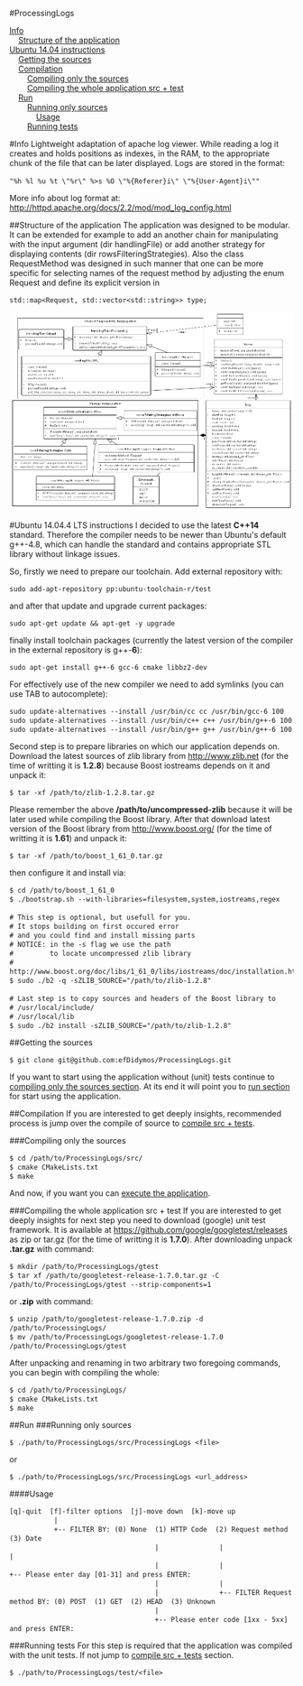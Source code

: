 #ProcessingLogs

[Info](#info)<br />
&nbsp;&nbsp;&nbsp;&nbsp;[Structure of the application](#structure-of-the-application)<br />
[Ubuntu 14.04 instructions](#ubuntu-1404-instructions)<br />
&nbsp;&nbsp;&nbsp;&nbsp;[Getting the sources](#getting-the-sources)<br />
&nbsp;&nbsp;&nbsp;&nbsp;[Compilation](#compilation)<br />
&nbsp;&nbsp;&nbsp;&nbsp;&nbsp;&nbsp;&nbsp;&nbsp;[Compiling only the sources](#compiling-only-the-sources)<br />
&nbsp;&nbsp;&nbsp;&nbsp;&nbsp;&nbsp;&nbsp;&nbsp;[Compiling the whole application src + test](#compiling-the-whole-application-src--test)<br />
&nbsp;&nbsp;&nbsp;&nbsp;[Run](#run)<br />
&nbsp;&nbsp;&nbsp;&nbsp;&nbsp;&nbsp;&nbsp;&nbsp;[Running only sources](#running-only-sources)<br />
&nbsp;&nbsp;&nbsp;&nbsp;&nbsp;&nbsp;&nbsp;&nbsp;&nbsp;&nbsp;&nbsp;&nbsp;[Usage](#usage)<br />
&nbsp;&nbsp;&nbsp;&nbsp;&nbsp;&nbsp;&nbsp;&nbsp;[Running tests](#running-tests)<br />

#Info
Lightweight adaptation of apache log viewer.
While reading a log it creates and holds positions as indexes, in the RAM, to the appropriate chunk of the file that can be later displayed.
Logs are stored in the format:

`
"%h %l %u %t \"%r\" %>s %O \"%{Referer}i\" \"%{User-Agent}i\""
`

More info about log format at: http://httpd.apache.org/docs/2.2/mod/mod_log_config.html

##Structure of the application
The application was designed to be modular. It can be extended for example to add an another chain for manipulating with the input argument (dir handlingFile) or add another strategy for displaying contents (dir rowsFilteringStrategies).
Also the class RequestMethod was designed in such manner that one can be more specific for selecting names of the request method by adjusting the enum Request and define its explicit version in
```
std::map<Request, std::vector<std::string>> type;
```
![alt tag](https://raw.githubusercontent.com/efDidymos/ProcessingLogs/master/Diagram-ProcessingLogs.png)

#Ubuntu 14.04.4 LTS instructions
I decided to use the latest **C++14** standard.
Therefore the compiler needs to be newer than Ubuntu's default g++-4.8, which can handle the standard and contains appropriate STL library without linkage issues.

So, firstly we need to prepare our toolchain.
Add external repository with:
```
sudo add-apt-repository pp:ubuntu-toolchain-r/test
```
and after that update and upgrade current packages:
```
sudo apt-get update && apt-get -y upgrade
```
finally install toolchain packages (currently the latest version of the compiler in the external repository is g++-**6**):
```
sudo apt-get install g++-6 gcc-6 cmake libbz2-dev
```
For effectively use of the new compiler we need to add symlinks (you can use TAB to autocomplete):
```
sudo update-alternatives --install /usr/bin/cc cc /usr/bin/gcc-6 100
sudo update-alternatives --install /usr/bin/c++ c++ /usr/bin/g++-6 100
sudo update-alternatives --install /usr/bin/g++ g++ /usr/bin/g++-6 100
```
Second step is to prepare libraries on which our application depends on.
Download the latest sources of zlib library from http://www.zlib.net (for the time of writting it is **1.2.8**) because Boost iostreams depends on it and unpack it:
```
$ tar -xf /path/to/zlib-1.2.8.tar.gz
```
Please remember the above **/path/to/uncompressed-zlib** because it will be later used while compiling the Boost library.
After that download latest version of the Boost library from http://www.boost.org/ (for the time of writting it is **1.61**) and unpack it:
```
$ tar -xf /path/to/boost_1_61_0.tar.gz
```
then configure it and install via:
```
$ cd /path/to/boost_1_61_0
$ ./bootstrap.sh --with-libraries=filesystem,system,iostreams,regex

# This step is optional, but usefull for you. 
# It stops building on first occured error 
# and you could find and install missing parts
# NOTICE: in the -s flag we use the path 
#         to locate uncompressed zlib library
# http://www.boost.org/doc/libs/1_61_0/libs/iostreams/doc/installation.html
$ sudo ./b2 -q -sZLIB_SOURCE="/path/to/zlib-1.2.8"

# Last step is to copy sources and headers of the Boost library to
# /usr/local/include/
# /usr/local/lib
$ sudo ./b2 install -sZLIB_SOURCE="/path/to/zlib-1.2.8"
```

##Getting the sources
```
$ git clone git@github.com:efDidymos/ProcessingLogs.git
```
If you want to start using the application without (unit) tests continue to [compiling only the sources section](#compiling-only-the-sources). At its end it will point you to [run section](#running-only-sources) for start using the application.

##Compilation
If you are interested to get deeply insights, recommended process is jump over the compile of source to [compile src + tests](#compiling-the-whole-application-src-+-test).

###Compiling only the sources
```
$ cd /path/to/ProcessingLogs/src/
$ cmake CMakeLists.txt
$ make
```
And now, if you want you can [execute the application](#running-only-sources).

###Compiling the whole application src + test
If you are interested to get deeply insights for next step you need to download (google) unit test framework. It is available at https://github.com/google/googletest/releases as zip or tar.gz (for the time of writting it is **1.7.0**). After downloading unpack **.tar.gz** with command:
```
$ mkdir /path/to/ProcessingLogs/gtest
$ tar xf /path/to/googletest-release-1.7.0.tar.gz -C /path/to/ProcessingLogs/gtest --strip-components=1
```
or **.zip** with command:
```
$ unzip /path/to/googletest-release-1.7.0.zip -d /path/to/ProcessingLogs/
$ mv /path/to/ProcessingLogs/googletest-release-1.7.0 /path/to/ProcessingLogs/gtest
```
After unpacking and renaming in two arbitrary two foregoing commands, you can begin with compiling the whole:
```
$ cd /path/to/ProcessingLogs/
$ cmake CMakeLists.txt
$ make
```

##Run
###Running only sources
```
$ ./path/to/ProcessingLogs/src/ProcessingLogs <file>
```
or
```
$ ./path/to/ProcessingLogs/src/ProcessingLogs <url_address>
```
####Usage
```
[q]-quit  [f]-filter options  [j]-move down  [k]-move up
           |
           +-- FILTER BY: (0) None  (1) HTTP Code  (2) Request method  (3) Date
                                    |               |                   |
                                    |               |                   +-- Please enter day [01-31] and press ENTER:
                                    |               |
                                    |               +-- FILTER Request method BY: (0) POST  (1) GET  (2) HEAD  (3) Unknown
                                    |
                                    +-- Please enter code [1xx - 5xx] and press ENTER:
```
###Running tests
For this step is required that the application was compiled with the unit tests. If not jump to [compile src + tests](#compiling-the-whole-application-src--test) section.
```
$ ./path/to/ProcessingLogs/test/<file>
```
